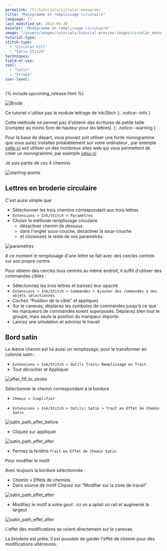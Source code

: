 ```yaml
---
permalink: /fr/tutorials/circular-monogram/
title: "Monogramme en remplissage circulaire"
language: fr
last_modified_at: 2023-04-30
excerpt: "Monogramme en remplissage circulaire"
image: "/assets/images/tutorials/tutorial-preview-images/circular_monogram.jpg"
tutorial-type:
stitch-type:
  - "Circular Fill"
  - "Satin Stitch"
techniques:
field-of-use:
tool:
  - "Satin"
  - "Stroke"
user-level:
---
```


{% include upcoming_release.html %}

![Brodé](/assets/images/tutorials/tutorial-preview-images/circular_monogram.jpg)

Ce tutoriel n'utilise pas le module lettrage de Ink/Stich
{: .notice--info }

Cette méthode ne permet pas d'obtenir des écritures de petite taille (comptez au moins 5cm de hauteur pour les lettres).
{: .notice--warning }

Pour la base de départ, vous pouvez soit utiliser une fonte monogramme que vous aurez installée préalablement sur votre ordinateur , par exemple 
[celle-ci](https://www.dafont.com/round-monogram.font) soit utiliser un des nombreux sites web qui vous permettent de créer un monogramme, par exemple
[celui-ci](https://www.makemonogram.com/monogram-maker)

Je suis partie de ces 4 chemins

![starting-points](/assets/images/tutorials/circular_monogram/starting-point.jpg)

## Lettres en broderie circulaire

C'est aussi simple que 

* Sélectionner les trois chemins correspondant aux trois lettres 
* `Extensions > Ink/Stitch > Paramètres`
* Choisir la méthode remplissage circulaire
  *  désactiver chemin de dessous
  *  dans l'onglet sous-couche, désactiver la sous-couche
  *  et choisissez le reste de vos paramètres

![parametres](/assets/images/tutorials/circular_monogram/parametres.jpg)

A ce moment le remplissage d'une lettre se fait avec des cercles centrés sur son propre centre.

Pour obtenir des cercles tous centrés au même endroit, il suffit d'utiliser des commandes cibles :

*  Sélectionnez les trois lettres et baissez leur opacité 
* `Extensions > Ink/Stitch > Commandes > Ajouter des commandes à des objets sélectionnés`
*  Cochez "Position de la cible" et appliquez
*  Sur le canevas, déplacez les symboles de commandes jusqu'à ce que les marqueurs de commandes soient superposés. Déplacez bien tout le groupe, 
mais seule la position du marqueur importe.
*  Lancez une simulation et admirez le travail
 
## Bord satin
 
 Le 4ième chemin est lui aussi un remplissage, pour le transformer en colonne satin :
 
 * `Extensions > Ink/Stitch > Outils Trait> Remplissage en Trait`
 * Tout décocher et Appliquer
 
 ![after_fill_to_stroke](/assets/images/tutorials/circular_monogram/fill_to_stroke.jpg)
 
 Sélectionner le chemin correspondant à la bordure
 
 * `Chemin > Simplifier`
 
 * `Extensions > Ink/Stitch > Outils: Satin > Trait en Effet de Chemin Satin`

 ![satin_path_effet_before](/assets/images/tutorials/circular_monogram/satin_path_effect_before.jpg)
 
 * Cliquez sur appliquer
 
  ![satin_path_effet_after](/assets/images/tutorials/circular_monogram/satin_path_effect_after.jpg)
  
  * Fermez la fenêtre `Trait en Effet de Chemin Satin`

Pour modifier le motif

Avec toujours la bordure sélectionnée :
 
 * Chemin > Effets de chemins
 * Dans source de motif Cliquez sur "Modifier sur la zone de travail"

 ![satin_path_effet_after](/assets/images/tutorials/circular_monogram/changer_motif.jpg)
 
 * Modifiez le motif à votre gout : ici on a aplati un rail et augmenté la largeur

![satin_path_effet_after](/assets/images/tutorials/circular_monogram/modifier_motif_after.jpg)

L'effet des modifications se voient directement sur le canevas.

La broderie est prête. Il est possible de garder l'effet de chemin pour des modifications ultérieures.
